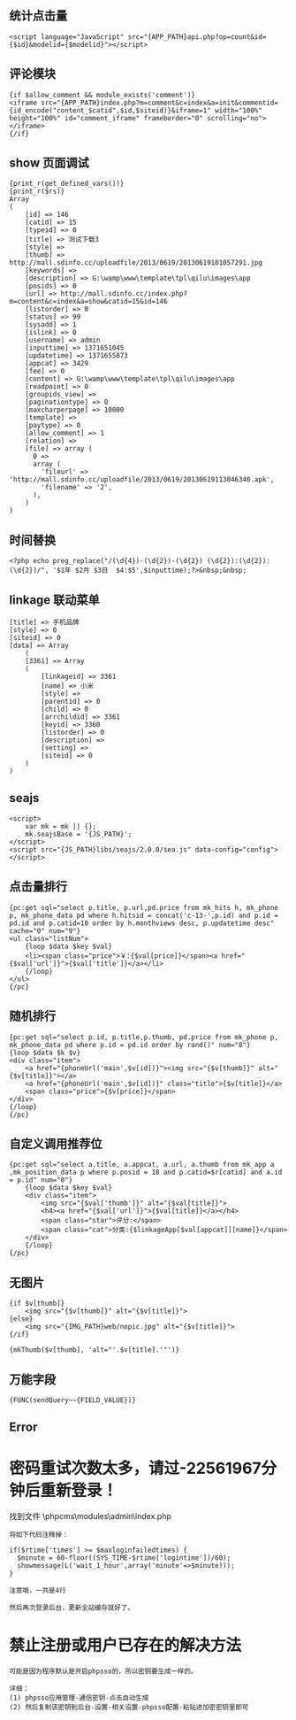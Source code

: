 统计点击量
---------
	<script language="JavaScript" src="{APP_PATH}api.php?op=count&id={$id}&modelid={$modelid}"></script>

评论模块
--------
	{if $allow_comment && module_exists('comment')}
	<iframe src="{APP_PATH}index.php?m=comment&c=index&a=init&commentid={id_encode("content_$catid",$id,$siteid)}&iframe=1" width="100%" height="100%" id="comment_iframe" frameborder="0" scrolling="no"></iframe>
	{/if}

show 页面调试
------------
	{print_r(get_defined_vars())}
	{print_r($rs)}
	Array
    (
        [id] => 146
        [catid] => 15
        [typeid] => 0
        [title] => 测试下载3
        [style] =>
        [thumb] => http://mall.sdinfo.cc/uploadfile/2013/0619/20130619101057291.jpg
        [keywords] =>
        [description] => G:\wamp\www\template\tpl\qilu\images\app
        [posids] => 0
        [url] => http://mall.sdinfo.cc/index.php?m=content&c=index&a=show&catid=15&id=146
        [listorder] => 0
        [status] => 99
        [sysadd] => 1
        [islink] => 0
        [username] => admin
        [inputtime] => 1371651045
        [updatetime] => 1371655873
        [appcat] => 3429
        [fee] => 0
        [content] => G:\wamp\www\template\tpl\qilu\images\app
        [readpoint] => 0
        [groupids_view] =>
        [paginationtype] => 0
        [maxcharperpage] => 10000
        [template] =>
        [paytype] => 0
        [allow_comment] => 1
        [relation] =>
        [file] => array (
	      0 =>
	      array (
	        'fileurl' => 'http://mall.sdinfo.cc/uploadfile/2013/0619/20130619113046340.apk',
	        'filename' => '2',
	      ),
	    )
    )

时间替换
-------
	<?php echo preg_replace("/(\d{4})-(\d{2})-(\d{2}) (\d{2}):(\d{2}):(\d{2})/", '$1年 $2月 $3日  $4:$5',$inputtime);?>&nbsp;&nbsp;

linkage 联动菜单
---------------
    [title] => 手机品牌
    [style] => 0
    [siteid] => 0
    [data] => Array
        (
        [3361] => Array
        (
            [linkageid] => 3361
            [name] => 小米
            [style] =>
            [parentid] => 0
            [child] => 0
            [arrchildid] => 3361
            [keyid] => 3360
            [listorder] => 0
            [description] =>
            [setting] =>
            [siteid] => 0
        )
    )

seajs
-----
	<script>
		var mk = mk || {};
		mk.seajsBase = '{JS_PATH}';
	</script>
	<script src="{JS_PATH}libs/seajs/2.0.0/sea.js" data-config="config"></script>

点击量排行
--------
	{pc:get sql="select p.title, p.url,pd.price from mk_hits h, mk_phone p, mk_phone_data pd where h.hitsid = concat('c-13-',p.id) and p.id = pd.id and p.catid=10 order by h.monthviews desc, p.updatetime desc" cache="0" num="9"}
	<ul class="listNum">
		{loop $data $key $val}
		<li><span class="price">￥:{$val[price]}</span><a href="{$val['url']}">{$val['title']}</a></li>
		{/loop}
	</ul>
	{/pc}

随机排行
-------

	{pc:get sql="select p.id, p.title,p.thumb, pd.price from mk_phone p, mk_phone_data pd where p.id = pd.id order by rand()" num="8"}
	{loop $data $k $v}
	<div class="item">
		<a href="{phoneUrl('main',$v[id])}"><img src="{$v[thumb]}" alt="{$v[title]}"></a>
		<a href="{phoneUrl('main',$v[id])}" class="title">{$v[title]}</a>
		<span class="price">{$v[price]}</span>
	</div>
	{/loop}
	{/pc}

自定义调用推荐位
-------------
    {pc:get sql="select a.title, a.appcat, a.url, a.thumb from mk_app a ,mk_position_data p where p.posid = 18 and p.catid=$r[catid] and a.id = p.id" num="8"}
        {loop $data $key $val}
        <div class="item">
            <img src="{$val['thumb']}" alt="{$val[title]}">
            <h4><a href="{$val['url']}">{$val[title]}</a></h4>
            <span class="star">评分:</span>
            <span class="cat">分类:{$linkageApp[$val[appcat]][name]}</span>
        </div>
        {/loop}
    {/pc}

无图片
-------

	{if $v[thumb]}
		<img src="{$v[thumb]}" alt="{$v[title]}">
	{else}
		<img src="{IMG_PATH}web/nopic.jpg" alt="{$v[title]}">
	{/if}

	{mkThumb($v[thumb], 'alt="'.$v[title].'"')}


万能字段
-------
	{FUNC(sendQuery~~{FIELD_VALUE})}


Error
-----
密码重试次数太多，请过-22561967分钟后重新登录！
======================================

找到文件 \phpcms\modules\admin\index.php

    将如下代码注释掉：

    if($rtime['times'] >= $maxloginfailedtimes) {
      $minute = 60-floor((SYS_TIME-$rtime['logintime'])/60);
      showmessage(L('wait_1_hour',array('minute'=>$minute)));
    }

    注意哦，一共是4行

    然后再次登录后台，更新全站缓存就好了。

禁止注册或用户已存在的解决方法
========================
    可能是因为程序默认是开启phpsso的，所以密钥要生成一样的。

    详细：
    (1) phpsso应用管理-通信密钥-点击自动生成
    (2) 然后复制该密钥到后台-设置-相关设置-phpsso配置-粘贴进加密密钥里即可